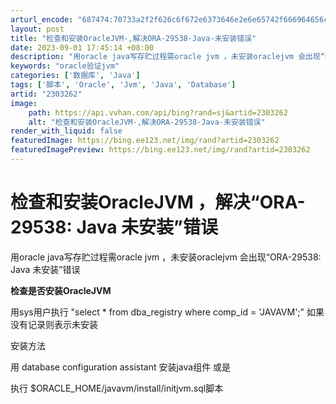 ```yaml
---
arturl_encode: "687474:70733a2f2f626c6f672e6373646e2e6e65742f666964656c68:6c2f61727469636c652f64657461696c732f32333033323632"
layout: post
title: "检查和安装OracleJVM-,解决ORA-29538-Java-未安装错误"
date: 2023-09-01 17:45:14 +08:00
description: "用oracle java写存贮过程需oracle jvm ，未安装oraclejvm 会出现“ORA"
keywords: "oracle验证jvm"
categories: ['数据库', 'Java']
tags: ['脚本', 'Oracle', 'Jvm', 'Java', 'Database']
artid: "2303262"
image:
    path: https://api.vvhan.com/api/bing?rand=sj&artid=2303262
    alt: "检查和安装OracleJVM-,解决ORA-29538-Java-未安装错误"
render_with_liquid: false
featuredImage: https://bing.ee123.net/img/rand?artid=2303262
featuredImagePreview: https://bing.ee123.net/img/rand?artid=2303262
---
```


# 检查和安装OracleJVM ，解决“ORA-29538: Java 未安装”错误

用oracle java写存贮过程需oracle jvm ，未安装oraclejvm 会出现“ORA-29538: Java 未安装”错误

**检查是否安装OracleJVM**

用sys用户执行 "select * from dba\_registry where comp\_id = 'JAVAVM';" 如果没有记录则表示未安装

安装方法

用 database configuration assistant 安装java组件 或是

执行 $ORACLE\_HOME/javavm/install/initjvm.sql脚本
